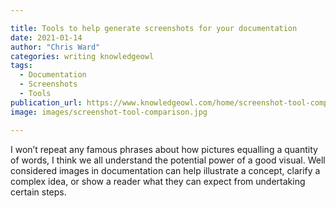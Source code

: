 ```yaml
---

title: Tools to help generate screenshots for your documentation
date: 2021-01-14
author: "Chris Ward"
categories: writing knowledgeowl
tags: 
  - Documentation
  - Screenshots
  - Tools
publication_url: https://www.knowledgeowl.com/home/screenshot-tool-comparison
image: images/screenshot-tool-comparison.jpg

---
```


I won’t repeat any famous phrases about how pictures equalling a quantity of words, I think we all understand the potential power of a good visual. Well considered images in documentation can help illustrate a concept, clarify a complex idea, or show a reader what they can expect from undertaking certain steps.